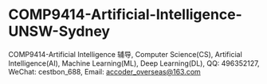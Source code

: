 # COMP9414-Artificial-Intelligence-UNSW-Sydney
COMP9414-Artificial Intelligence 辅导, Computer Science(CS), Artificial Intelligence(AI), Machine Learning(ML), Deep Learning(DL), QQ: 496352127, WeChat: cestbon_688, Email: accoder_overseas@163.com
